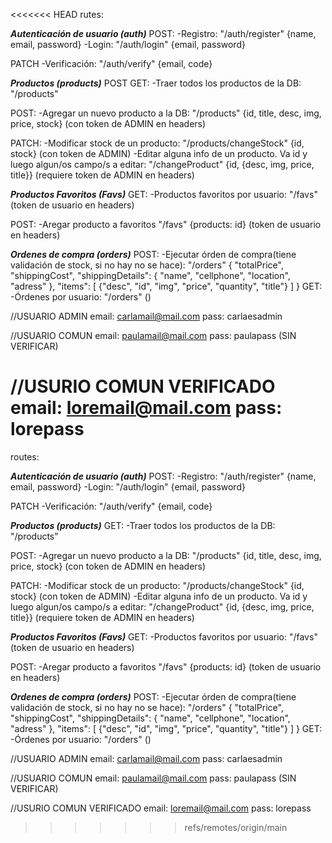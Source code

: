 <<<<<<< HEAD
rutes:

***Autenticación de usuario (auth)***
POST: 
-Registro: "/auth/register" {name, email, password}
-Login: "/auth/login" {email, password}

PATCH
-Verificación: "/auth/verify" {email, code}

***Productos (products)***
POST
GET:
-Traer todos los productos de la DB: "/products"

POST:
-Agregar un nuevo producto a la DB: "/products" {id, title, desc, img, price, stock} (con token de ADMIN en headers)

PATCH:
-Modificar stock de un producto: "/products/changeStock" {id, stock} (con token de ADMIN)
-Editar alguna info de un producto. Va id y luego algun/os campo/s a editar: "/changeProduct" {id, {desc, img, price, title}} (requiere token de ADMIN en headers)


***Productos Favoritos (Favs)***
GET:
-Productos favoritos por usuario: 
"/favs" (token de usuario en headers)

POST:
-Aregar producto a favoritos
"/favs" {products: id} (token de usuario en headers)

***Ordenes de compra (orders)***
POST:
-Ejecutar órden de compra(tiene validación de stock, si no hay no se hace):
"/orders"
{ "totalPrice", "shippingCost", "shippingDetails": { "name", "cellphone", "location", "adress" },
    "items": [ {"desc", "id", "img", "price", "quantity", "title"} ]
}
GET:
-Órdenes por usuario: "/orders" ()


//USUARIO ADMIN
email: carlamail@mail.com
pass: carlaesadmin

//USUARIO COMUN
email: paulamail@mail.com
pass: paulapass
(SIN VERIFICAR)

//USURIO COMUN VERIFICADO
email: loremail@mail.com
pass: lorepass
=======
routes:

***Autenticación de usuario (auth)***
POST: 
-Registro: "/auth/register" {name, email, password}
-Login: "/auth/login" {email, password}

PATCH
-Verificación: "/auth/verify" {email, code}

***Productos (products)***
GET:
-Traer todos los productos de la DB: "/products"

POST:
-Agregar un nuevo producto a la DB: "/products" {id, title, desc, img, price, stock} (con token de ADMIN en headers)

PATCH:
-Modificar stock de un producto: "/products/changeStock" {id, stock} (con token de ADMIN)
-Editar alguna info de un producto. Va id y luego algun/os campo/s a editar: "/changeProduct" {id, {desc, img, price, title}} (requiere token de ADMIN en headers)


***Productos Favoritos (Favs)***
GET:
-Productos favoritos por usuario: 
"/favs" (token de usuario en headers)

POST:
-Aregar producto a favoritos
"/favs" {products: id} (token de usuario en headers)

***Ordenes de compra (orders)***
POST:
-Ejecutar órden de compra(tiene validación de stock, si no hay no se hace):
"/orders"
{ "totalPrice", "shippingCost", "shippingDetails": { "name", "cellphone", "location", "adress" },
    "items": [ {"desc", "id", "img", "price", "quantity", "title"} ]
}
GET:
-Órdenes por usuario: "/orders" ()


//USUARIO ADMIN
email: carlamail@mail.com
pass: carlaesadmin

//USUARIO COMUN
email: paulamail@mail.com
pass: paulapass
(SIN VERIFICAR)

//USURIO COMUN VERIFICADO
email: loremail@mail.com
pass: lorepass
>>>>>>> refs/remotes/origin/main
